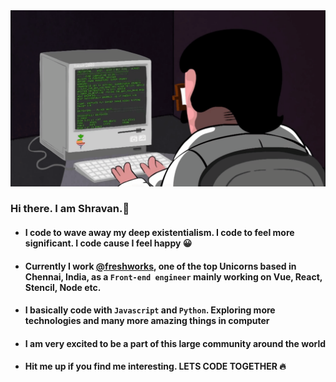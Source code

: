 
<img src="https://github.com/existentialcoder/existentialcoder/blob/master/coder.gif" alt="Coder" />

### Hi there. I am Shravan.👋
* #### I code to wave away my deep existentialism. I code to feel more significant. I code cause I feel happy 😀
* #### Currently I work [@freshworks](https://github.com/freshdesk), one of the top Unicorns based in Chennai, India, as a `Front-end engineer` mainly working on <b> Vue, React, Stencil, Node </b> etc.
* #### I basically code with `Javascript` and `Python`. Exploring more technologies and many more amazing things in computer
* #### I am very excited to be a part of this large community around the world 
* #### Hit me up if you find me interesting. LETS CODE TOGETHER 🔥
